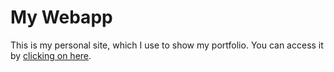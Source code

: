 # My Webapp

This is my personal site, which I use to show my portfolio. You can access it by [clicking on here](https://gaoliver.github.io/).
